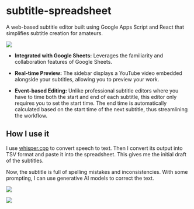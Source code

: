 # subtitle-spreadsheet

A web-based subtitle editor built using Google Apps Script and React that simplifies subtitle creation for amateurs.

![](https://im.dt.in.th/ipfs/bafybeibnluvrqs6kzotodhnlcckayz7uwqhny6nw3kfhn2u4qabvpr2mge/image.webp)

- **Integrated with Google Sheets:** Leverages the familiarity and collaboration features of Google Sheets.

- **Real-time Preview:** The sidebar displays a YouTube video embedded alongside your subtitles, allowing you to preview your work.

- **Event-based Editing:** Unlike professional subtitle editors where you have to time both the start and end of each subtitle, this editor only requires you to set the start time. The end time is automatically calculated based on the start time of the next subtitle, thus streamlining the workflow.

## How I use it

I use [whisper.cpp](https://github.com/ggerganov/whisper.cpp) to convert speech to text. Then I convert its output into TSV format and paste it into the spreadsheet. This gives me the initial draft of the subtitles.

Now, the subtitle is full of spelling mistakes and inconsistencies. With some prompting, I can use generative AI models to correct the text.

![](https://im.dt.in.th/ipfs/bafybeidj3lsh2h33sya3opocmuxc7nparw2v2hwin3y7f7tla6l3ma6cla/image.webp)

![](https://im.dt.in.th/ipfs/bafybeiapbwq5osc5kvjss4bxltdcwi7npgpv7q7l4ydtojaqmotstapub4/image.webp)
